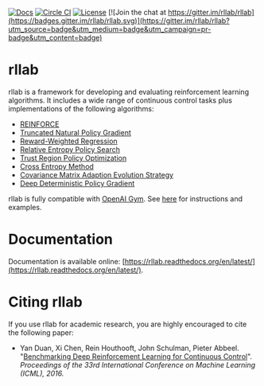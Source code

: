 [![Docs](https://readthedocs.org/projects/rllab/badge)](http://rllab.readthedocs.org/en/latest/)
[![Circle CI](https://circleci.com/gh/rllab/rllab.svg?style=shield)](https://circleci.com/gh/rllab/rllab)
[![License](https://img.shields.io/badge/license-MIT-blue.svg)](https://github.com/rllab/rllab/blob/master/LICENSE)
[![Join the chat at https://gitter.im/rllab/rllab](https://badges.gitter.im/rllab/rllab.svg)](https://gitter.im/rllab/rllab?utm_source=badge&utm_medium=badge&utm_campaign=pr-badge&utm_content=badge)

# rllab

rllab is a framework for developing and evaluating reinforcement learning algorithms. It includes a wide range of continuous control tasks plus implementations of the following algorithms:

- [REINFORCE](https://github.com/rllab/rllab/blob/master/rllab/algos/vpg.py)
- [Truncated Natural Policy Gradient](https://github.com/rllab/rllab/blob/master/rllab/algos/tnpg.py)
- [Reward-Weighted Regression](https://github.com/rllab/rllab/blob/master/rllab/algos/erwr.py)
- [Relative Entropy Policy Search](https://github.com/rllab/rllab/blob/master/rllab/algos/reps.py)
- [Trust Region Policy Optimization](https://github.com/rllab/rllab/blob/master/rllab/algos/trpo.py)
- [Cross Entropy Method](https://github.com/rllab/rllab/blob/master/rllab/algos/cem.py)
- [Covariance Matrix Adaption Evolution Strategy](https://github.com/rllab/rllab/blob/master/rllab/algos/cma_es.py)
- [Deep Deterministic Policy Gradient](https://github.com/rllab/rllab/blob/master/rllab/algos/ddpg.py)

rllab is fully compatible with [OpenAI Gym](https://gym.openai.com/). See [here](http://rllab.readthedocs.io/en/latest/user/gym_integration.html) for instructions and examples.

# Documentation

Documentation is available online: [https://rllab.readthedocs.org/en/latest/](https://rllab.readthedocs.org/en/latest/).

# Citing rllab

If you use rllab for academic research, you are highly encouraged to cite the following paper:

- Yan Duan, Xi Chen, Rein Houthooft, John Schulman, Pieter Abbeel. "[Benchmarking Deep Reinforcement Learning for Continuous Control](http://arxiv.org/abs/1604.06778)". _Proceedings of the 33rd International Conference on Machine Learning (ICML), 2016._
